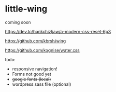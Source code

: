# little-wing
coming soon

https://dev.to/hankchizljaw/a-modern-css-reset-6p3

https://github.com/kbrsh/wing

https://github.com/kognise/water.css

todo:

* responsive navigation!
* Forms not good yet
* ~~google fonts (local)~~
* wordpress sass file (optional)
